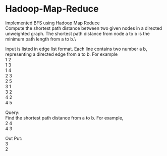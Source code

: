 # Hadoop-Map-Reduce
Implemented BFS using Hadoop Map Reduce\
Compute the shortest path distance between two given nodes in a directed unweighted graph. The shortest path distance from node a to b is the minimum path length from a to b.\

Input is listed in edge list format. Each line contains two number a  b, representing a directed edge from a to b.
For example\
1 2\
1 3\
1 4\
2 3\
2 5\
3 1\
3 2\
4 2\
4 5

Query:\
Find the shortest path distance from a to b. For example,\
2 4\
4 3


Out Put:\
3\
2

